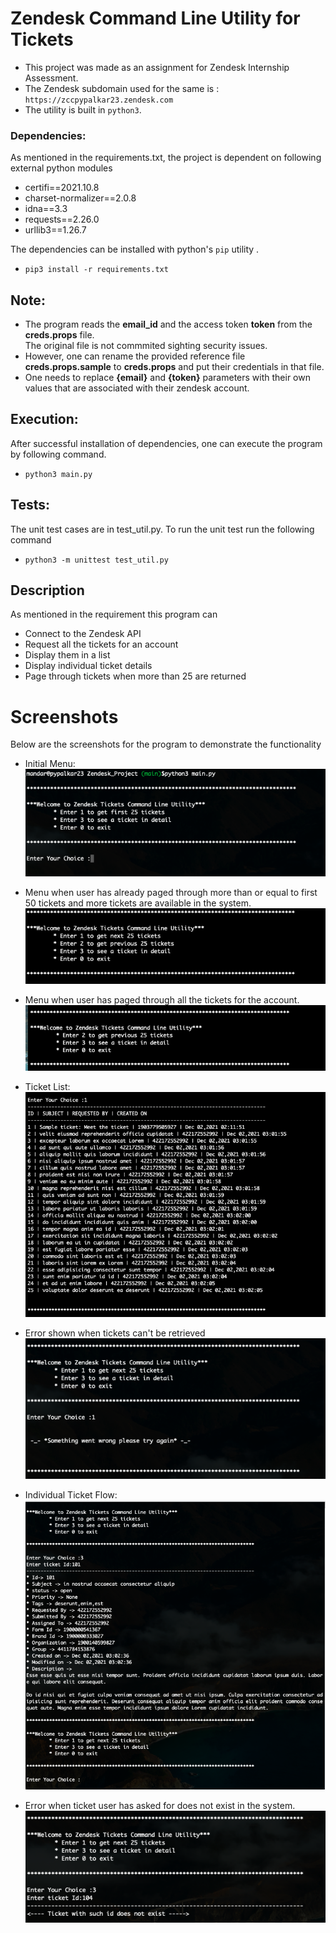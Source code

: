 # Zendesk Command Line Utility for Tickets

- This project was made as an assignment for Zendesk Internship Assessment.
- The Zendesk subdomain used for the same is : `https://zccpypalkar23.zendesk.com`
- The utility is built in `python3`.

### Dependencies:
As mentioned in the requirements.txt, the project is dependent on following external python modules
*  certifi==2021.10.8
* charset-normalizer==2.0.8
* idna==3.3
* requests==2.26.0
* urllib3==1.26.7


The dependencies can be installed with python's `pip` utility .  
* `pip3 install -r requirements.txt`   

## Note:
- The program reads the **__email_id__** and the access token **__token__** from the **__creds.props__** file.  
The original file is not commmited sighting security issues. 
- However, one can rename the provided reference file **__creds.props.sample__** to **__creds.props__** and put their credentials in that file.
-  One needs to replace **__{email}__** and **__{token}__** parameters with their own values that are associated with their zendesk account.

## Execution:
After successful installation of dependencies, one can execute the program by following command.
* `python3 main.py`

## Tests:
The unit test cases are in test_util.py. To run the unit test run the following command
* `python3 -m unittest test_util.py`

## Description
As mentioned in the requirement this program can 
- Connect to the Zendesk API
- Request all the tickets for an account
- Display them in a list
- Display individual ticket details
- Page through tickets when more than 25 are returned

# Screenshots
Below are the screenshots for the program to demonstrate the functionality

- Initial Menu:   
![initial_menu](https://github.com/pypalkar23/Zendesk_Project/blob/main/images/first_menu.png)

- Menu when user has already paged through more than or equal to first 50 tickets and more tickets are available in the system.  
![next_menu](https://github.com/pypalkar23/Zendesk_Project/blob/main/images/next_menu.png)

- Menu when user has paged through all the tickets for the account.
![last_menu](https://github.com/pypalkar23/Zendesk_Project/blob/main/images/last_menu.png)

- Ticket List:   
![ticket_list](https://github.com/pypalkar23/Zendesk_Project/blob/main/images/ticket_list.png)

- Error shown when tickets can't be retrieved  
![error_shown](https://github.com/pypalkar23/Zendesk_Project/blob/main/images/Error.png)

- Individual Ticket Flow:  
![individual_ticket](https://github.com/pypalkar23/Zendesk_Project/blob/main/images/ticket_display.png)

- Error when ticket user has asked for does not exist in the system.  
![ticket_not_available](https://github.com/pypalkar23/Zendesk_Project/blob/main/images/ticket_does_not_exist.png)

